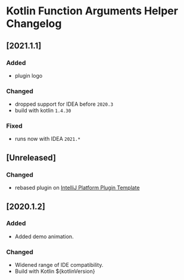 <!-- Keep a Changelog guide -> https://keepachangelog.com -->

# Kotlin Function Arguments Helper Changelog

## [2021.1.1]
### Added
- plugin logo

### Changed
- dropped support for IDEA before `2020.3`
- build with kotlin `1.4.30`

### Fixed
- runs now with IDEA `2021.*`

## [Unreleased]
### Changed
- rebased plugin on [IntelliJ Platform Plugin Template](https://github.com/JetBrains/intellij-platform-plugin-template)

## [2020.1.2]
### Added
- Added demo animation.

### Changed
- Widened range of IDE compatibility.
- Build with Kotlin ${kotlinVersion}
